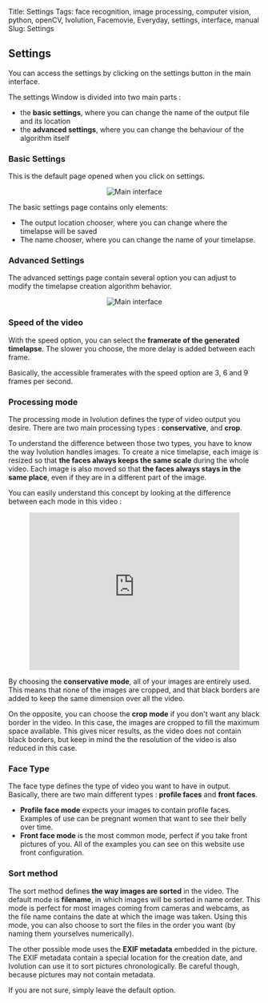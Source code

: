 Title: Settings
Tags: face recognition, image processing, computer vision, python, openCV, Ivolution, Facemovie, Everyday, settings, interface, manual
Slug: Settings

## Settings

You can access the settings by clicking on the settings button in the main interface.


The settings Window is divided into two main parts :

- the __basic settings__, where you can change the name of the output file and its location
- the __advanced settings__, where you can change the behaviour of the algorithm itself


### Basic Settings

This is the default page opened when you click on settings.

<center>
<p><img alt="Main interface" src="../theme/images/blog/s1.png" /></p>
</center>


The basic settings page contains only elements:

- The output location chooser, where you can change where the timelapse will be saved
- The name chooser, where you can change the name of your timelapse.


### Advanced Settings


The advanced settings page contain several option you can adjust to modify the timelapse creation algorithm behavior.

<center>
<p><img alt="Main interface" src="../theme/images/blog/s2.png" /></p>
</center>


### Speed of the video

With the speed option, you can select the __framerate of the generated timelapse__.
The slower you choose, the more delay is added between each frame.

Basically, the accessible framerates with the speed option are 3, 6 and 9 frames per second.

### Processing mode

The processing mode in Ivolution defines the type of video output you desire.
There are two main processing types : __conservative__, and __crop__.

To understand the difference between those two types, you have to know the way Ivolution handles images.
To create a nice timelapse, each image is resized so that __the faces always keeps the same scale__ during the whole video.
Each image is also moved so that __the faces always stays in the same place__, even if they are in a different part of the image.

You can easily understand this concept by looking at the difference between each mode in this video :

<center>
<iframe width="420" height="315" src="http://www.youtube.com/embed/dXuGMZk9_U8" frameborder="0" allowfullscreen></iframe>
</center>


By choosing the __conservative mode__, all of your images are entirely used.
This means that none of the images are cropped, and that black borders are added to keep the same dimension over all the video.

On the opposite, you can choose the __crop mode__ if you don't want any black border in the video.
In this case, the images are cropped to fill the maximum space available.
This gives nicer results, as the video does not contain black borders, but keep in mind the the resolution of the video is also reduced in this case.

### Face Type

The face type defines the type of video you want to have in output.
Basically, there are two main different types : __profile faces__ and __front faces__.

- __Profile face mode__ expects your images to contain profile faces. Examples of use can be pregnant women that want to see their belly over time.
- __Front face mode__ is the most common mode, perfect if you take front pictures of you. All of the examples you can see on this website use front configuration.

### Sort method

The sort method defines __the way images are sorted__ in the video.
The default mode is __filename__, in which images will be sorted in name order.
This mode is perfect for most images coming from cameras and webcams, as the file name contains the date at which the image was taken.
Using this mode, you can also choose to sort the files in the order you want (by naming them yourselves numerically).

The other possible mode uses the __EXIF metadata__ embedded in the picture.
The EXIF metadata contain a special location for the creation date, and Ivolution can use it to sort pictures chronologically.
Be careful though, because pictures may not contain metadata.

If you are not sure, simply leave the default option.